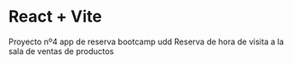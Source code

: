 # React + Vite

Proyecto nº4 app de reserva bootcamp udd 
Reserva de hora de visita a la sala de ventas de productos 
